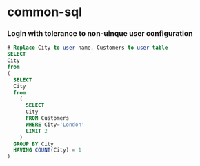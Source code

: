 common-sql
==========
### Login with tolerance to non-uinque user configuration
```sql
# Replace City to user name, Customers to user table
SELECT 
City
from 
(
  SELECT 
  City
  from 
    (
      SELECT 
      City
      FROM Customers 
      WHERE City='London'
      LIMIT 2
    )
  GROUP BY City
  HAVING COUNT(City) = 1
)
```
